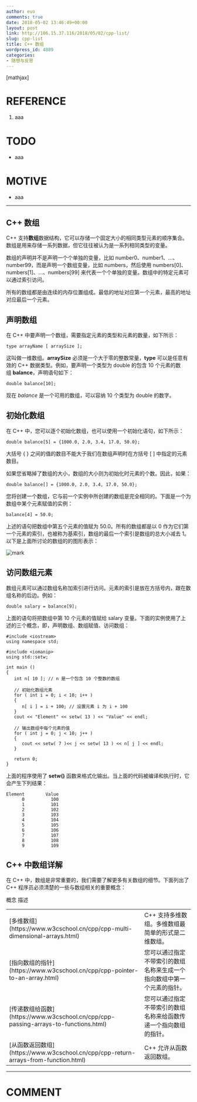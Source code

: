 ```yaml
---
author: evo
comments: true
date: 2018-05-02 13:46:49+00:00
layout: post
link: http://106.15.37.116/2018/05/02/cpp-list/
slug: cpp-list
title: C++ 数组
wordpress_id: 4889
categories:
- 随想与反思
---
```


<!-- more -->

[mathjax]


# REFERENCE






  1. aaa




# TODO






  * aaa




# MOTIVE






  * aaa





* * *





## C++ 数组






C++ 支持**数组**数据结构，它可以存储一个固定大小的相同类型元素的顺序集合。数组是用来存储一系列数据，但它往往被认为是一系列相同类型的变量。

数组的声明并不是声明一个个单独的变量，比如 number0、number1、...、number99，而是声明一个数组变量，比如 numbers，然后使用 numbers[0]、numbers[1]、...、numbers[99] 来代表一个个单独的变量。数组中的特定元素可以通过索引访问。

所有的数组都是由连续的内存位置组成。最低的地址对应第一个元素，最高的地址对应最后一个元素。






## 声明数组


在 C++ 中要声明一个数组，需要指定元素的类型和元素的数量，如下所示：


    type arrayName [ arraySize ];



这叫做一维数组。**arraySize** 必须是一个大于零的整数常量，**type** 可以是任意有效的 C++ 数据类型。例如，要声明一个类型为 double 的包含 10 个元素的数组 **balance**，声明语句如下：


    double balance[10];



现在 _balance_ 是一个可用的数组，可以容纳 10 个类型为 double 的数字。


## 初始化数组


在 C++ 中，您可以逐个初始化数组，也可以使用一个初始化语句，如下所示：


    double balance[5] = {1000.0, 2.0, 3.4, 17.0, 50.0};



大括号 { } 之间的值的数目不能大于我们在数组声明时在方括号 [ ] 中指定的元素数目。

如果您省略掉了数组的大小，数组的大小则为初始化时元素的个数。因此，如果：


    double balance[] = {1000.0, 2.0, 3.4, 17.0, 50.0};



您将创建一个数组，它与前一个实例中所创建的数组是完全相同的。下面是一个为数组中某个元素赋值的实例：


    balance[4] = 50.0;



上述的语句把数组中第五个元素的值赋为 50.0。所有的数组都是以 0 作为它们第一个元素的索引，也被称为基索引，数组的最后一个索引是数组的总大小减去 1。以下是上面所讨论的数组的的图形表示：


![mark](http://pacdb2bfr.bkt.clouddn.com/blog/image/180727/L4i5lmGc8h.png?imageslim)




## 访问数组元素


数组元素可以通过数组名称加索引进行访问。元素的索引是放在方括号内，跟在数组名称的后边。例如：


    double salary = balance[9];



上面的语句将把数组中第 10 个元素的值赋给 salary 变量。下面的实例使用了上述的三个概念，即，声明数组、数组赋值、访问数组：


    #include <iostream>
    using namespace std;

    #include <iomanip>
    using std::setw;

    int main ()
    {
       int n[ 10 ]; // n 是一个包含 10 个整数的数组

       // 初始化数组元素
       for ( int i = 0; i < 10; i++ )
       {
          n[ i ] = i + 100; // 设置元素 i 为 i + 100
       }
       cout << "Element" << setw( 13 ) << "Value" << endl;

       // 输出数组中每个元素的值
       for ( int j = 0; j < 10; j++ )
       {
          cout << setw( 7 )<< j << setw( 13 ) << n[ j ] << endl;
       }

       return 0;
    }


上面的程序使用了 **setw()** 函数来格式化输出。当上面的代码被编译和执行时，它会产生下列结果：


    Element        Value
          0          100
          1          101
          2          102
          3          103
          4          104
          5          105
          6          106
          7          107
          8          108
          9          109





## C++ 中数组详解


在 C++ 中，数组是非常重要的，我们需要了解更多有关数组的细节。下面列出了 C++ 程序员必须清楚的一些与数组相关的重要概念：
<table class="reference notranslate " >
<tbody >
<tr >
概念
描述
</tr>
<tr >

<td >[多维数组](https://www.w3cschool.cn/cpp/cpp-multi-dimensional-arrays.html)
</td>

<td >C++ 支持多维数组。多维数组最简单的形式是二维数组。
</td>
</tr>
<tr >

<td >[指向数组的指针](https://www.w3cschool.cn/cpp/cpp-pointer-to-an-array.html)
</td>

<td >您可以通过指定不带索引的数组名称来生成一个指向数组中第一个元素的指针。
</td>
</tr>
<tr >

<td >[传递数组给函数](https://www.w3cschool.cn/cpp/cpp-passing-arrays-to-functions.html)
</td>

<td >您可以通过指定不带索引的数组名称来给函数传递一个指向数组的指针。
</td>
</tr>
<tr >

<td >[从函数返回数组](https://www.w3cschool.cn/cpp/cpp-return-arrays-from-function.html)
</td>

<td >C++ 允许从函数返回数组。
</td>
</tr>
</tbody>
</table>






















* * *





# COMMENT
